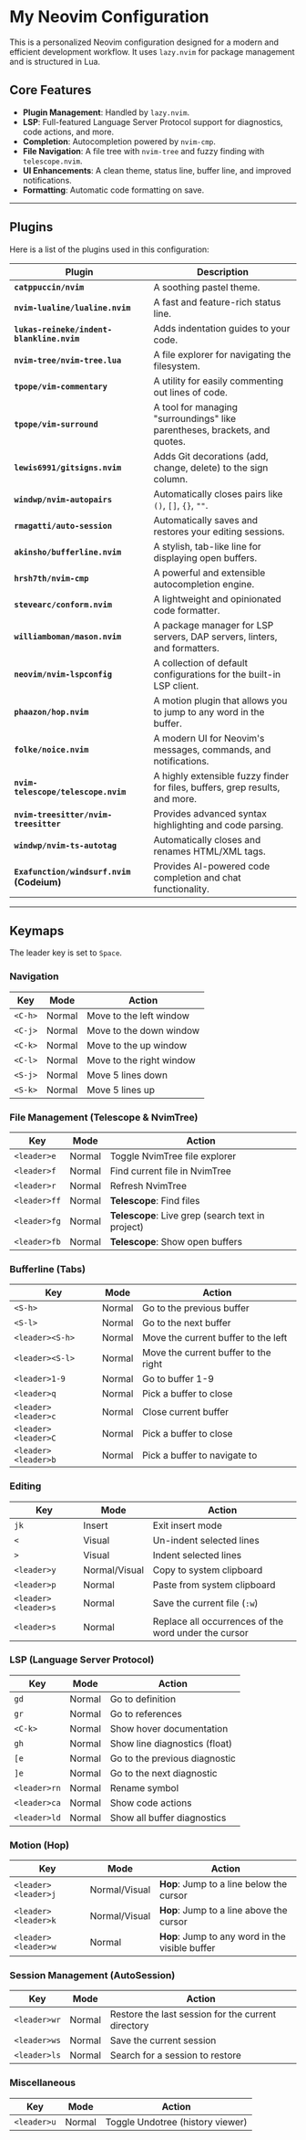 # My Neovim Configuration

This is a personalized Neovim configuration designed for a modern and efficient development workflow. It uses `lazy.nvim` for package management and is structured in Lua.

## Core Features

- **Plugin Management**: Handled by `lazy.nvim`.
- **LSP**: Full-featured Language Server Protocol support for diagnostics, code actions, and more.
- **Completion**: Autocompletion powered by `nvim-cmp`.
- **File Navigation**: A file tree with `nvim-tree` and fuzzy finding with `telescope.nvim`.
- **UI Enhancements**: A clean theme, status line, buffer line, and improved notifications.
- **Formatting**: Automatic code formatting on save.

---

## Plugins

Here is a list of the plugins used in this configuration:

| Plugin | Description |
| --- | --- |
| **`catppuccin/nvim`** | A soothing pastel theme. |
| **`nvim-lualine/lualine.nvim`** | A fast and feature-rich status line. |
| **`lukas-reineke/indent-blankline.nvim`** | Adds indentation guides to your code. |
| **`nvim-tree/nvim-tree.lua`** | A file explorer for navigating the filesystem. |
| **`tpope/vim-commentary`** | A utility for easily commenting out lines of code. |
| **`tpope/vim-surround`** | A tool for managing "surroundings" like parentheses, brackets, and quotes. |
| **`lewis6991/gitsigns.nvim`** | Adds Git decorations (add, change, delete) to the sign column. |
| **`windwp/nvim-autopairs`** | Automatically closes pairs like `()`, `[]`, `{}`, `""`. |
| **`rmagatti/auto-session`** | Automatically saves and restores your editing sessions. |
| **`akinsho/bufferline.nvim`** | A stylish, tab-like line for displaying open buffers. |
| **`hrsh7th/nvim-cmp`** | A powerful and extensible autocompletion engine. |
| **`stevearc/conform.nvim`** | A lightweight and opinionated code formatter. |
| **`williamboman/mason.nvim`** | A package manager for LSP servers, DAP servers, linters, and formatters. |
| **`neovim/nvim-lspconfig`** | A collection of default configurations for the built-in LSP client. |
| **`phaazon/hop.nvim`** | A motion plugin that allows you to jump to any word in the buffer. |
| **`folke/noice.nvim`** | A modern UI for Neovim's messages, commands, and notifications. |
| **`nvim-telescope/telescope.nvim`** | A highly extensible fuzzy finder for files, buffers, grep results, and more. |
| **`nvim-treesitter/nvim-treesitter`** | Provides advanced syntax highlighting and code parsing. |
| **`windwp/nvim-ts-autotag`** | Automatically closes and renames HTML/XML tags. |
| **`Exafunction/windsurf.nvim` (Codeium)** | Provides AI-powered code completion and chat functionality. |

---

## Keymaps

The leader key is set to `Space`.

### Navigation

| Key | Mode | Action |
| --- | --- | --- |
| `<C-h>` | Normal | Move to the left window |
| `<C-j>` | Normal | Move to the down window |
| `<C-k>` | Normal | Move to the up window |
| `<C-l>` | Normal | Move to the right window |
| `<S-j>` | Normal | Move 5 lines down |
| `<S-k>` | Normal | Move 5 lines up |

### File Management (Telescope & NvimTree)

| Key | Mode | Action |
| --- | --- | --- |
| `<leader>e` | Normal | Toggle NvimTree file explorer |
| `<leader>f` | Normal | Find current file in NvimTree |
| `<leader>r` | Normal | Refresh NvimTree |
| `<leader>ff` | Normal | **Telescope**: Find files |
| `<leader>fg` | Normal | **Telescope**: Live grep (search text in project) |
| `<leader>fb` | Normal | **Telescope**: Show open buffers |

### Bufferline (Tabs)

| Key | Mode | Action |
| --- | --- | --- |
| `<S-h>` | Normal | Go to the previous buffer |
| `<S-l>` | Normal | Go to the next buffer |
| `<leader><S-h>` | Normal | Move the current buffer to the left |
| `<leader><S-l>` | Normal | Move the current buffer to the right |
| `<leader>1-9` | Normal | Go to buffer 1-9 |
| `<leader>q` | Normal | Pick a buffer to close |
| `<leader><leader>c` | Normal | Close current buffer |
| `<leader><leader>C` | Normal | Pick a buffer to close |
| `<leader><leader>b` | Normal | Pick a buffer to navigate to |

### Editing

| Key | Mode | Action |
| --- | --- | --- |
| `jk` | Insert | Exit insert mode |
| `<` | Visual | Un-indent selected lines |
| `>` | Visual | Indent selected lines |
| `<leader>y` | Normal/Visual | Copy to system clipboard |
| `<leader>p` | Normal | Paste from system clipboard |
| `<leader><leader>s` | Normal | Save the current file (`:w`) |
| `<leader>s` | Normal | Replace all occurrences of the word under the cursor |

### LSP (Language Server Protocol)

| Key | Mode | Action |
| --- | --- | --- |
| `gd` | Normal | Go to definition |
| `gr` | Normal | Go to references |
| `<C-k>` | Normal | Show hover documentation |
| `gh` | Normal | Show line diagnostics (float) |
| `[e` | Normal | Go to the previous diagnostic |
| `]e` | Normal | Go to the next diagnostic |
| `<leader>rn` | Normal | Rename symbol |
| `<leader>ca` | Normal | Show code actions |
| `<leader>ld` | Normal | Show all buffer diagnostics |

### Motion (Hop)

| Key | Mode | Action |
| --- | --- | --- |
| `<leader><leader>j` | Normal/Visual | **Hop**: Jump to a line below the cursor |
| `<leader><leader>k` | Normal/Visual | **Hop**: Jump to a line above the cursor |
| `<leader><leader>w` | Normal | **Hop**: Jump to any word in the visible buffer |

### Session Management (AutoSession)

| Key | Mode | Action |
| --- | --- | --- |
| `<leader>wr` | Normal | Restore the last session for the current directory |
| `<leader>ws` | Normal | Save the current session |
| `<leader>ls` | Normal | Search for a session to restore |

### Miscellaneous

| Key | Mode | Action |
| --- | --- | --- |
| `<leader>u` | Normal | Toggle Undotree (history viewer) |